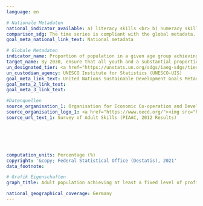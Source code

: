 ```yaml
---
language: en

# Nationale Metadaten
national_indicator_available: a) literacy skills <br> b) numeracy skills
comparison_sdg: The time series is compliant with the global metadata.
goal_meta_national_link_text: National metadata

# Globale Metadaten
indicator_name: Proportion of population in a given age group achieving at least a fixed level of proficiency in functional (a) literacy and (b) numeracy skills, by sex
target_name: By 2030, ensure that all youth and a substantial proportion of adults, both men and women, achieve literacy and numeracy
un_designated_tier: <a href="https://unstats.un.org/sdgs/iaeg-sdgs/tier-classification/" title="Click here for more information on the UN tier classification.">Tier II</a>
un_custodian_agency: UNESCO Institute for Statistics (UNESCO-UIS)
goal_meta_link_text: United Nations Sustainable Development Goals Metadata
goal_meta_2_link_text: 
goal_meta_3_link_text: 

#Datenquellen
source_organisation_1: Organisation for Economic Co-operation and Development (OECD)
source_organisation_logo_1: <a href="https://www.oecd.org/"><img src="https://g205sdgs.github.io/sdg-indicators/public/OrgImgEn/oecd.png" alt="Logo oecd" style="height:60px; width:148px" /></a>
source_url_text_1: Survey of Adult Skills (PIAAC, 2012 Results)






computation_units: Percentage (%)
copyright: '&copy; Federal Statistical Office (Destatis), 2021'
data_footnote: 

# Grafik Eigenschaften
graph_title: Adult population achieving at least a fixed level of proficiency in functional literacy and numeracy skills

national_geographical_coverage: Germany
---
```


<span></span>